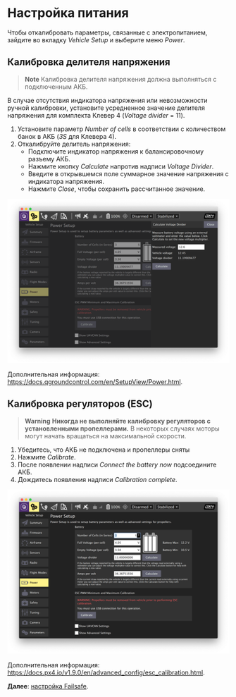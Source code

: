 # Настройка питания

Чтобы откалибровать параметры, связанные с электропитанием, зайдите во вкладку *Vehicle Setup* и выберите меню *Power*.

## Калибровка делителя напряжения

> **Note** Калибровка делителя напряжения должна выполняться с подключенным АКБ.

В случае отсутствия индикатора напряжения или невозможности ручной калибровки, установите усредненное значение делителя напряжения для комплекта Клевер 4 (*Voltage divider* = 11).

1. Установите параметр *Number of cells* в соответствии с количеством банок в АКБ (*3S* для Клевера 4).
2. Откалибруйте делитель напряжения:
   * Подключите индикатор напряжения к балансировочному разъему АКБ.
   * Нажмите кнопку *Calculate* напротив надписи *Voltage Divider*.
   * Введите в открывшемся поле суммарное значение напряжения с индикатора напряжения.
   * Нажмите *Close*, чтобы сохранить рассчитанное значение.

<img src="../assets/qgc-voltage-divider.png" class="zoom">

Дополнительная информация: https://docs.qgroundcontrol.com/en/SetupView/Power.html.

## Калибровка регуляторов (ESC)

> **Warning** **Никогда не выполняйте калибровку регуляторов с установленными пропеллерами.** В некоторых случаях моторы могут начать вращаться на максимальной скорости.

1. Убедитесь, что АКБ не подключена и пропеллеры сняты
2. Нажмите *Calibrate*.
3. После появлении надписи *Connect the battery now* подсоедините АКБ.
4. Дождитесь появления надписи *Calibration complete*.

<img src="../assets/qgc-power.png" class="zoom">

Дополнительная информация: https://docs.px4.io/v1.9.0/en/advanced_config/esc_calibration.html.

**Далее**: [настройка Failsafe](failsafe.md).

